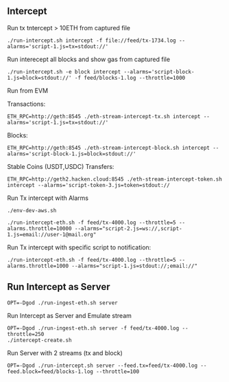 ## Intercept

Run tx tntercept > 10ETH from captured file 

```
./run-intercept.sh intercept -f file://feed/tx-1734.log --alarms='script-1.js=tx=stdout://'
```

Run interecept all blocks and show gas from captured file

```
./run-intercept.sh -e block intercept --alarms='script-block-1.js=block=stdout://' -f feed/blocks-1.log --throttle=1000
```

Run from EVM

Transactions:
```
ETH_RPC=http://geth:8545 ./eth-stream-intercept-tx.sh intercept --alarms='script-1.js=tx=stdout://'
```

Blocks:
```
ETH_RPC=http://geth:8545 ./eth-stream-intercept-block.sh intercept --alarms='script-block-1.js=block=stdout://'
```

Stable Coins (USDT,USDC) Transfers:
```
ETH_RPC=http://geth2.hacken.cloud:8545 ./eth-stream-intercept-token.sh intercept --alarms='script-token-3.js=token=stdout://
```

Run Tx intercept with Alarms
```
./env-dev-aws.sh

./run-intercept-eth.sh -f feed/tx-4000.log --throttle=5 --alarms.throttle=10000 --alarms="script-2.js=ws://,script-1.js=email://user-1@mail.org"
```

Run Tx intercept with specific script to notification:

```
./run-intercept-eth.sh -f feed/tx-4000.log --throttle=5 --alarms.throttle=1000 --alarms="script-1.js=stdout://;email://"
```

## Run Intercept as Server

```
OPT=-Dgod ./run-ingest-eth.sh server 
```

Run Intercept as Server and Emulate stream

```
OPT=-Dgod ./run-ingest-eth.sh server -f feed/tx-4000.log --throttle=250
./intercept-create.sh
```

Run Server with 2 streams (tx and block)

```
OPT=-Dgod ./run-intercept.sh server --feed.tx=feed/tx-4000.log --feed.block=feed/blocks-1.log --throttle=100
```
